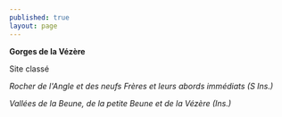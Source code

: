 ```yaml
---
published: true
layout: page
---
```



**Gorges de la Vézère**

Site classé

_Rocher de l'Angle et des neufs Frères et leurs abords immédiats (S Ins.)_

_Vallées de la Beune, de la petite Beune et de la Vézère (Ins.)_
